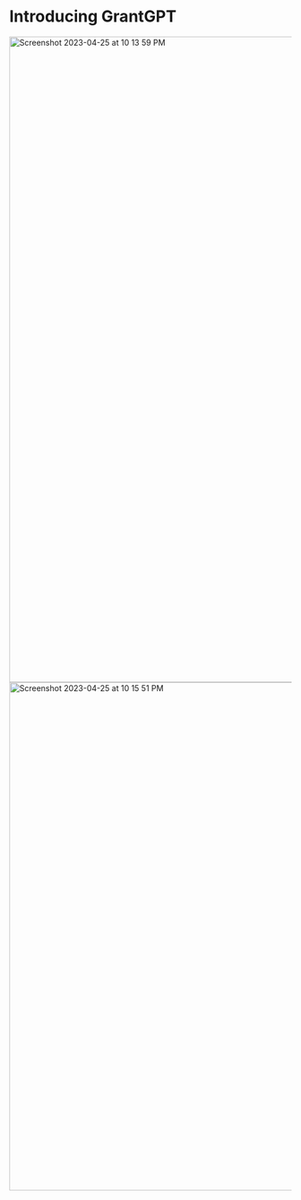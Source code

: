 # Introducing GrantGPT 

<img width="1151" alt="Screenshot 2023-04-25 at 10 13 59 PM" src="https://user-images.githubusercontent.com/7893859/234345928-85830106-b35c-462b-84f9-ff9349b2bcf5.png">
<img width="906" alt="Screenshot 2023-04-25 at 10 15 51 PM" src="https://user-images.githubusercontent.com/7893859/234346334-5fc4f6e7-ee5f-44b2-926b-7d261c50080a.png">
